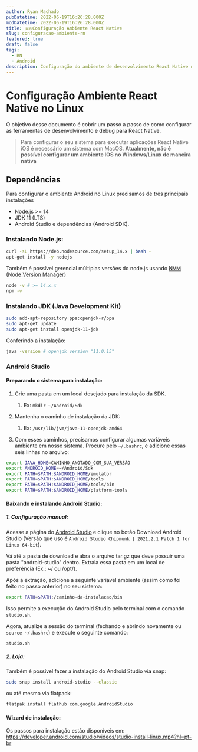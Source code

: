 ```yaml
---
author: Ryan Machado
pubDatetime: 2022-06-19T16:26:28.000Z
modDatetime: 2022-06-19T16:26:28.000Z
title: 🇧🇷Configuração Ambiente React Native
slug: configuracao-ambiente-rn
featured: true
draft: false
tags:
  - RN
  - Android
description: Configuração do ambiente de desenvolvimento React Native no Linux.
---
```


# Configuração Ambiente React Native no Linux

O objetivo desse documento é cobrir um passo a passo de como configurar as ferramentas de desenvolvimento e debug para React Native.

> Para configurar o seu sistema para executar aplicações React Native iOS é necessário um sistema com MacOS. **Atualmente, não é possível configurar um ambiente IOS no Windows/Linux de maneira nativa**

## Dependências

Para configurar o ambiente Android no Linux precisamos de três principais instalações

- Node.js >= 14
- JDK 11 (LTS)
- Android Studio e dependências (Android SDK).

### Instalando Node.js:

```bash
curl -sL https://deb.nodesource.com/setup_14.x | bash -
apt-get install -y nodejs
```

Também é possível gerencial múltiplas versões do node.js usando [NVM (Node Version Manager)](https://github.com/nvm-sh/nvm#about)

```bash
node -v # >= 14.x.x
npm -v
```

### Instalando JDK (Java Development Kit)

```bash
sudo add-apt-repository ppa:openjdk-r/ppa
sudo apt-get update
sudo apt-get install openjdk-11-jdk
```

Conferindo a instalação:

```bash
java -version # openjdk version "11.0.15"
```

### Android Studio

#### **Preparando o sistema para instalação:**

1. Crie uma pasta em um local desejado para instalação da SDK.

   1. Ex:
      `mkdir ~/Android/Sdk`

2. Mantenha o caminho de instalação da JDK:

   1. Ex: `/usr/lib/jvm/java-11-openjdk-amd64`

3. Com esses caminhos, precisamos configurar algumas variáveis ambiente em nosso sistema. Procure pelo `~/.bashrc`, e adicione essas seis linhas no arquivo:

```bash
export JAVA_HOME=CAMINHO_ANOTADO_COM_SUA_VERSÃO
export ANDROID_HOME=~/Android/Sdk
export PATH=$PATH:$ANDROID_HOME/emulator
export PATH=$PATH:$ANDROID_HOME/tools
export PATH=$PATH:$ANDROID_HOME/tools/bin
export PATH=$PATH:$ANDROID_HOME/platform-tools
```

#### **Baixando e instalando Android Studio:**

##### **1. Configuração manual:**

Acesse a página do [Android Studio](https://developer.android.com/studio/) e clique no botão Download Android Studio (Versão que uso é `Android Studio Chipmunk | 2021.2.1 Patch 1 for Linux 64-bit`).

Vá até a pasta de download e abra o arquivo tar.gz que deve possuir uma pasta "android-studio" dentro. Extraia essa pasta em um local de preferência (Ex.: ~/ ou /opt/).

Após a extração, adicione a seguinte variável ambiente (assim como foi feito no passo anterior) no seu sistema:

```bash
export PATH=$PATH:/caminho-da-instalacao/bin
```

Isso permite a execução do Android Studio pelo terminal com o comando `studio.sh`.

Agora, atualize a sessão do terminal (fechando e abrindo novamente ou `source ~/.bashrc`) e execute o seguinte comando:

```bash
studio.sh
```

##### **2. Loja:**

Também é possível fazer a instalação do Android Studio via snap:

```bash
sudo snap install android-studio --classic
```

ou até mesmo via flatpack:

```bash
flatpak install flathub com.google.AndroidStudio
```

#### **Wizard de instalação:**

Os passos para instalação estão disponíveis em: https://developer.android.com/studio/videos/studio-install-linux.mp4?hl=pt-br
